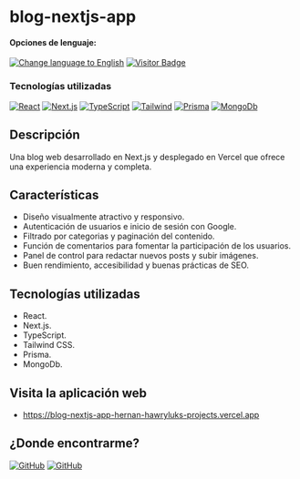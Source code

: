 # blog-nextjs-app

<div>
<h4>Opciones de lenguaje:</h4>
  <a href="https://github.com/hernanhawryluk/blog-nextjs-app/blob/main/README.md"><img alt="Change language to English" src="https://img.shields.io/badge/language-english-red.svg"></a>
  <a href="#"><img alt="Visitor Badge" src="https://visitor-badge.laobi.icu/badge?page_id=hernanhawryluk.blog-nextjs-app"></a>
</div>
<div>
  <h3>Tecnologías utilizadas</h3>
  <a href="#"><img alt="React" src="https://img.shields.io/badge/React-18.2.0-blue?logo=react"></a>
  <a href="#"><img alt="Next.js" src="https://img.shields.io/badge/Next.js-14.0.3-blue?logo=next.js&logoColor=000"></a>
  <a href="#"><img alt="TypeScript" src="https://img.shields.io/badge/TypeScript-5.2.2-blue?logo=typescript"></a>
  <a href="#"><img alt="Tailwind" src="https://img.shields.io/badge/Tailwind--CSS-3.3.5-blue?logo=tailwindcss"></a>
  <a href="#"><img alt="Prisma" src="https://img.shields.io/badge/Prisma-5.6.0-blue?logo=prisma"></a>
  <a href="#"><img alt="MongoDb" src="https://img.shields.io/badge/MongoDb-7.0-blue?logo=mongodb"></a>
</div>

## Descripción

Una blog web desarrollado en Next.js y desplegado en Vercel que ofrece una experiencia moderna y completa.

## Características

- Diseño visualmente atractivo y responsivo.
- Autenticación de usuarios e inicio de sesión con Google.
- Filtrado por categorias y paginación del contenido.
- Función de comentarios para fomentar la participación de los usuarios.
- Panel de control para redactar nuevos posts y subir imágenes.
- Buen rendimiento, accesibilidad y buenas prácticas de SEO.

## Tecnologías utilizadas

- React.
- Next.js.
- TypeScript.
- Tailwind CSS.
- Prisma.
- MongoDb.

## Visita la aplicación web

- https://blog-nextjs-app-hernan-hawryluks-projects.vercel.app

## ¿Donde encontrarme?

<div>
  <a href="https://github.com/hernanhawryluk"><img alt="GitHub" src="https://img.shields.io/badge/GitHub-grey?style=for-the-badge&logo=github"></a>
  <a href="https://www.linkedin.com/in/hernan-hawryluk"><img alt="GitHub" src="https://img.shields.io/badge/LinkedIn-blue?style=for-the-badge&logo=linkedin"></a>
</div>
